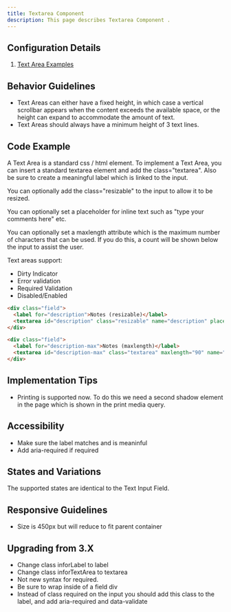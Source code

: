 ```yaml
---
title: Textarea Component
description: This page describes Textarea Component .
---
```


## Configuration Details

1. [Text Area  Examples]( ../components/textarea/example-index)

## Behavior Guidelines

- Text Areas can either have a fixed height, in which case a vertical scrollbar appears when the content exceeds the available space, or the height can expand to accommodate the amount of text.
- Text Areas should always have a minimum height of 3 text lines.

## Code Example

A Text Area is a standard css / html element. To implement a Text Area, you can insert a standard textarea element and add the class="textarea". Also be sure to create a meaningful label which is linked to the input.

You can optionally add the class="resizable" to the input to allow it to be resized.

You can optionally set a placeholder for inline text such as "type your comments here" etc.

You can optionally set a maxlength attribute which is the maximum number of characters that can be used. If you do this, a count will be shown below the input to assist the user.

Text areas support:

-   Dirty Indicator
-   Error validation
-   Required Validation
-   Disabled/Enabled

```html
<div class="field">
  <label for="description">Notes (resizable)</label>
  <textarea id="description" class="resizable" name="description" placeholder="Type your notes here..."></textarea>
</div>
```

```html
<div class="field">
  <label for="description-max">Notes (maxlength)</label>
  <textarea id="description-max" class="textarea" maxlength="90" name="description-max" >Line One</textarea>
</div>
```

## Implementation Tips

- Printing is supported now. To do this we need a second shadow element in the page which is shown in the print media query.

## Accessibility

- Make sure the label matches and is meaninful
- Add aria-required if required

## States and Variations

The supported states are identical to the Text Input Field.

## Responsive Guidelines

- Size is 450px but will reduce to fit parent container

## Upgrading from 3.X

- Change class inforLabel to label
- Change class inforTextArea to textarea
- Not new syntax for required.
- Be sure to wrap inside of a field div
- Instead of class required on the input you should add this class to the label, and add aria-required and data-validate
